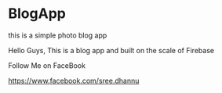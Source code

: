 # BlogApp
this is a simple photo blog app

Hello Guys,
	This is a blog app and built on the scale of Firebase

Follow Me on FaceBook

https://www.facebook.com/sree.dhannu

